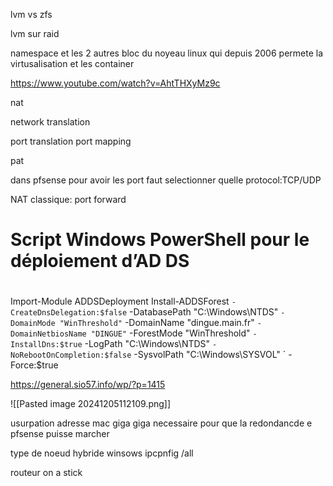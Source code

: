 lvm vs zfs


lvm sur raid




namespace et les 2 autres bloc du noyeau linux
qui depuis 2006 permete la virtusalisation et les container 



https://www.youtube.com/watch?v=AhtTHXyMz9c


nat

network translation



port translation
port mapping

pat

dans pfsense pour avoir les port faut selectionner quelle protocol:TCP/UDP

NAT classique:
port forward




#
# Script Windows PowerShell pour le déploiement d’AD DS
#

Import-Module ADDSDeployment
Install-ADDSForest `
-CreateDnsDelegation:$false `
-DatabasePath "C:\Windows\NTDS" `
-DomainMode "WinThreshold" `
-DomainName "dingue.main.fr" `
-DomainNetbiosName "DINGUE" `
-ForestMode "WinThreshold" `
-InstallDns:$true `
-LogPath "C:\Windows\NTDS" `
-NoRebootOnCompletion:$false `
-SysvolPath "C:\Windows\SYSVOL" `
-Force:$true




https://general.sio57.info/wp/?p=1415




![[Pasted image 20241205112109.png]]



usurpation adresse mac giga giga necessaire pour que la redondancde e pfsense puisse marcher


type de noeud hybride winsows ipcpnfig /all

routeur on a stick




